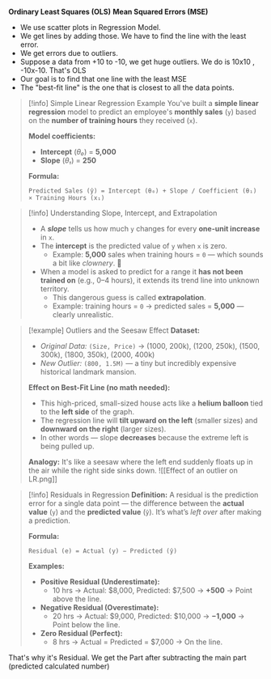 
**Ordinary Least Squares (OLS)**
**Mean Squared Errors (MSE)**

- We use scatter plots in Regression Model.
- We get lines by adding those. We have to find the line with the least error.
- We get errors due to outliers.
- Suppose a data from +10 to -10, we get huge outliers. We do is 10x10 , -10x-10. That's OLS
- Our goal is to find that one line with the least MSE
- The "best-fit line" is the one that is closest to all the data points.


> [!info] Simple Linear Regression Example
> You've built a **simple linear regression** model to predict an employee's **monthly sales** (`y`) based on the **number of training hours** they received (`x`).  
> 
> **Model coefficients:**  
> - **Intercept** (*θ₀*) = **5,000**  
> - **Slope** (*θ₁*) = **250**  
> 
> **Formula:**  
> ```
> Predicted Sales (ŷ) = Intercept (θ₀) + Slope / Coefficient (θ₁) × Training Hours (x₁)
> ```


> [!info] Understanding Slope, Intercept, and Extrapolation
> - A **_slope_** tells us how much `y` changes for every **one-unit increase** in `x`.  
> - The **intercept** is the predicted value of `y` when `x` is zero.  
>     - Example: **5,000** sales when training hours = `0` — which sounds a bit like *clownery*. 🤡  
> - When a model is asked to predict for a range it **has not been trained on** (e.g., 0–4 hours), it extends its trend line into unknown territory.  
>     - This dangerous guess is called **extrapolation**.  
>     - Example: training hours = `0` → predicted sales = **5,000** — clearly unrealistic.


> [!example] Outliers and the Seesaw Effect
> **Dataset:**  
> - *Original Data:* `(Size, Price)` → (1000, 200k), (1200, 250k), (1500, 300k), (1800, 350k), (2000, 400k)  
> - *New Outlier:* `(800, 1.5M)` — a tiny but incredibly expensive historical landmark mansion.  
> 
> **Effect on Best-Fit Line (no math needed):**  
> - This high-priced, small-sized house acts like a **helium balloon** tied to the **left side** of the graph.  
> - The regression line will **tilt upward on the left** (smaller sizes) and **downward on the right** (larger sizes).  
> - In other words — slope **decreases** because the extreme left is being pulled up.  
> 
> **Analogy:** It's like a seesaw where the left end suddenly floats up in the air while the right side sinks down.
![[Effect of an outlier on LR.png]]



> [!info] Residuals in Regression
> **Definition:** A residual is the prediction error for a single data point — the difference between the **actual value** (`y`) and the **predicted value** (`ŷ`). It’s what’s *left over* after making a prediction.  
> 
> **Formula:**  
> ```
> Residual (e) = Actual (y) − Predicted (ŷ)
> ```
> 
> **Examples:**  
> - **Positive Residual (Underestimate):**  
>   - 10 hrs → Actual: $8,000, Predicted: $7,500 → **+500** → Point above the line.  
> - **Negative Residual (Overestimate):**  
>   - 20 hrs → Actual: $9,000, Predicted: $10,000 → **−1,000** → Point below the line.  
> - **Zero Residual (Perfect):**  
>   - 8 hrs → Actual = Predicted = $7,000 → On the line.

That's why it's Residual. We get the Part after subtracting the main part (predicted calculated number)




